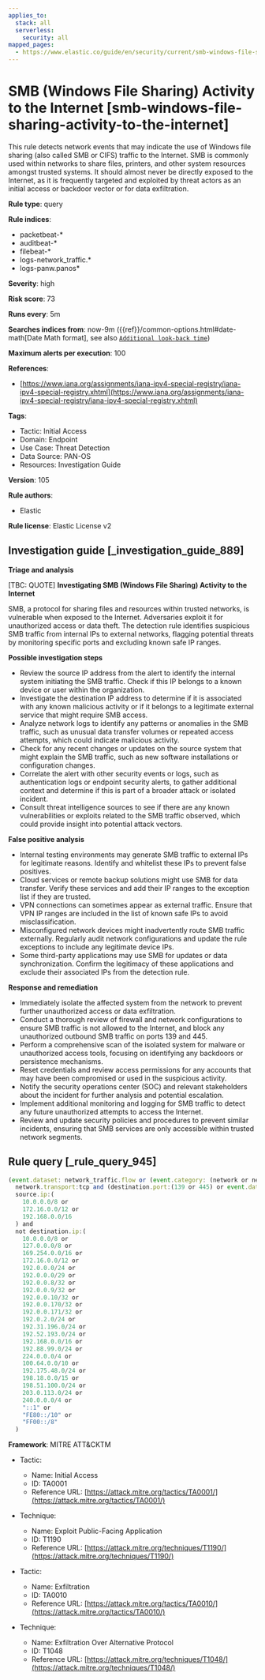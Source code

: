 ```yaml
---
applies_to:
  stack: all
  serverless:
    security: all
mapped_pages:
  - https://www.elastic.co/guide/en/security/current/smb-windows-file-sharing-activity-to-the-internet.html
---
```


# SMB (Windows File Sharing) Activity to the Internet [smb-windows-file-sharing-activity-to-the-internet]

This rule detects network events that may indicate the use of Windows file sharing (also called SMB or CIFS) traffic to the Internet. SMB is commonly used within networks to share files, printers, and other system resources amongst trusted systems. It should almost never be directly exposed to the Internet, as it is frequently targeted and exploited by threat actors as an initial access or backdoor vector or for data exfiltration.

**Rule type**: query

**Rule indices**:

* packetbeat-*
* auditbeat-*
* filebeat-*
* logs-network_traffic.*
* logs-panw.panos*

**Severity**: high

**Risk score**: 73

**Runs every**: 5m

**Searches indices from**: now-9m ({{ref}}/common-options.html#date-math[Date Math format], see also [`Additional look-back time`](docs-content://solutions/security/detect-and-alert/create-detection-rule.md#rule-schedule))

**Maximum alerts per execution**: 100

**References**:

* [https://www.iana.org/assignments/iana-ipv4-special-registry/iana-ipv4-special-registry.xhtml](https://www.iana.org/assignments/iana-ipv4-special-registry/iana-ipv4-special-registry.xhtml)

**Tags**:

* Tactic: Initial Access
* Domain: Endpoint
* Use Case: Threat Detection
* Data Source: PAN-OS
* Resources: Investigation Guide

**Version**: 105

**Rule authors**:

* Elastic

**Rule license**: Elastic License v2

## Investigation guide [_investigation_guide_889]

**Triage and analysis**

[TBC: QUOTE]
**Investigating SMB (Windows File Sharing) Activity to the Internet**

SMB, a protocol for sharing files and resources within trusted networks, is vulnerable when exposed to the Internet. Adversaries exploit it for unauthorized access or data theft. The detection rule identifies suspicious SMB traffic from internal IPs to external networks, flagging potential threats by monitoring specific ports and excluding known safe IP ranges.

**Possible investigation steps**

* Review the source IP address from the alert to identify the internal system initiating the SMB traffic. Check if this IP belongs to a known device or user within the organization.
* Investigate the destination IP address to determine if it is associated with any known malicious activity or if it belongs to a legitimate external service that might require SMB access.
* Analyze network logs to identify any patterns or anomalies in the SMB traffic, such as unusual data transfer volumes or repeated access attempts, which could indicate malicious activity.
* Check for any recent changes or updates on the source system that might explain the SMB traffic, such as new software installations or configuration changes.
* Correlate the alert with other security events or logs, such as authentication logs or endpoint security alerts, to gather additional context and determine if this is part of a broader attack or isolated incident.
* Consult threat intelligence sources to see if there are any known vulnerabilities or exploits related to the SMB traffic observed, which could provide insight into potential attack vectors.

**False positive analysis**

* Internal testing environments may generate SMB traffic to external IPs for legitimate reasons. Identify and whitelist these IPs to prevent false positives.
* Cloud services or remote backup solutions might use SMB for data transfer. Verify these services and add their IP ranges to the exception list if they are trusted.
* VPN connections can sometimes appear as external traffic. Ensure that VPN IP ranges are included in the list of known safe IPs to avoid misclassification.
* Misconfigured network devices might inadvertently route SMB traffic externally. Regularly audit network configurations and update the rule exceptions to include any legitimate device IPs.
* Some third-party applications may use SMB for updates or data synchronization. Confirm the legitimacy of these applications and exclude their associated IPs from the detection rule.

**Response and remediation**

* Immediately isolate the affected system from the network to prevent further unauthorized access or data exfiltration.
* Conduct a thorough review of firewall and network configurations to ensure SMB traffic is not allowed to the Internet, and block any unauthorized outbound SMB traffic on ports 139 and 445.
* Perform a comprehensive scan of the isolated system for malware or unauthorized access tools, focusing on identifying any backdoors or persistence mechanisms.
* Reset credentials and review access permissions for any accounts that may have been compromised or used in the suspicious activity.
* Notify the security operations center (SOC) and relevant stakeholders about the incident for further analysis and potential escalation.
* Implement additional monitoring and logging for SMB traffic to detect any future unauthorized attempts to access the Internet.
* Review and update security policies and procedures to prevent similar incidents, ensuring that SMB services are only accessible within trusted network segments.


## Rule query [_rule_query_945]

```js
(event.dataset: network_traffic.flow or (event.category: (network or network_traffic))) and
  network.transport:tcp and (destination.port:(139 or 445) or event.dataset:zeek.smb) and
  source.ip:(
    10.0.0.0/8 or
    172.16.0.0/12 or
    192.168.0.0/16
  ) and
  not destination.ip:(
    10.0.0.0/8 or
    127.0.0.0/8 or
    169.254.0.0/16 or
    172.16.0.0/12 or
    192.0.0.0/24 or
    192.0.0.0/29 or
    192.0.0.8/32 or
    192.0.0.9/32 or
    192.0.0.10/32 or
    192.0.0.170/32 or
    192.0.0.171/32 or
    192.0.2.0/24 or
    192.31.196.0/24 or
    192.52.193.0/24 or
    192.168.0.0/16 or
    192.88.99.0/24 or
    224.0.0.0/4 or
    100.64.0.0/10 or
    192.175.48.0/24 or
    198.18.0.0/15 or
    198.51.100.0/24 or
    203.0.113.0/24 or
    240.0.0.0/4 or
    "::1" or
    "FE80::/10" or
    "FF00::/8"
  )
```

**Framework**: MITRE ATT&CKTM

* Tactic:

    * Name: Initial Access
    * ID: TA0001
    * Reference URL: [https://attack.mitre.org/tactics/TA0001/](https://attack.mitre.org/tactics/TA0001/)

* Technique:

    * Name: Exploit Public-Facing Application
    * ID: T1190
    * Reference URL: [https://attack.mitre.org/techniques/T1190/](https://attack.mitre.org/techniques/T1190/)

* Tactic:

    * Name: Exfiltration
    * ID: TA0010
    * Reference URL: [https://attack.mitre.org/tactics/TA0010/](https://attack.mitre.org/tactics/TA0010/)

* Technique:

    * Name: Exfiltration Over Alternative Protocol
    * ID: T1048
    * Reference URL: [https://attack.mitre.org/techniques/T1048/](https://attack.mitre.org/techniques/T1048/)



